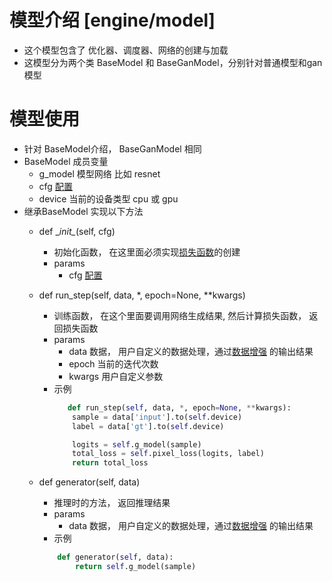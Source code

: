 # 模型介绍 [engine/model]
- 这个模型包含了 优化器、调度器、网络的创建与加载
- 这模型分为两个类 BaseModel 和 BaseGanModel，分别针对普通模型和gan模型  


# 模型使用 
- 针对 BaseModel介绍， BaseGanModel 相同
- BaseModel 成员变量
    - g_model 模型网络 比如 resnet
    - cfg [配置](config.md) 
    - device 当前的设备类型 cpu 或 gpu
- 继承BaseModel 实现以下方法
    - def \__init\__(self, cfg)
        - 初始化函数， 在这里面必须实现[损失函数](loss.md)的创建
        - params
            - cfg [配置](config.md)

    - def run_step(self, data, *, epoch=None, **kwargs)
        - 训练函数， 在这个里面要调用网络生成结果, 然后计算损失函数， 返回损失函数
        - params
            - data 数据， 用户自定义的数据处理，通过[数据增强](./data_aug.md) 的输出结果
            - epoch 当前的迭代次数
            - kwargs 用户自定义参数
        - 示例
            ```python
               def run_step(self, data, *, epoch=None, **kwargs):
                sample = data['input'].to(self.device)
                label = data['gt'].to(self.device)

                logits = self.g_model(sample)
                total_loss = self.pixel_loss(logits, label)
                return total_loss
            ```
    
    - def generator(self, data)
        - 推理时的方法， 返回推理结果
        - params
            - data 数据， 用户自定义的数据处理，通过[数据增强](./data_aug.md) 的输出结果
        - 示例
        ```python
            def generator(self, data):
                return self.g_model(sample)
        ```